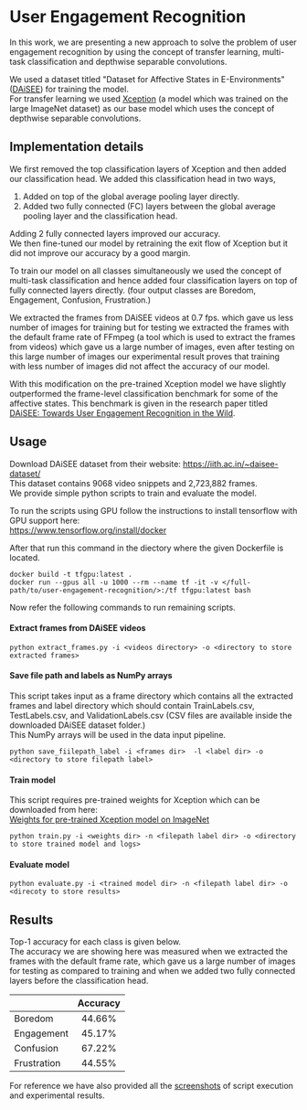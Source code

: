 # User Engagement Recognition  

In this work, we are presenting a new approach to solve the problem of user engagement recognition by using the concept of transfer learning, multi-task classification and depthwise separable convolutions.     

We used a dataset titled "Dataset for Affective States in E-Environments" ([DAiSEE](https://iith.ac.in/~daisee-dataset/)) for training the model.  
For transfer learning we used [Xception](https://arxiv.org/pdf/1610.02357.pdf) (a model which was trained on the large ImageNet dataset) as our base model which uses the concept of depthwise separable convolutions.

## Implementation details
We first removed the top classification layers of Xception and then added our classification head. We added this classification head in two ways, 
1. Added on top of the global average pooling layer directly.
2. Added two fully connected (FC) layers between the global average pooling layer and the classification head.   

Adding 2 fully connected layers improved our accuracy.  
We then fine-tuned our model by retraining the exit flow of Xception but it did not improve our accuracy by a good margin.  

To train our model on all classes simultaneously we used the concept of multi-task classification and hence added four classification layers on top of fully connected layers directly. (four output classes are Boredom, Engagement, Confusion, Frustration.)  

We extracted the frames from DAiSEE videos at 0.7 fps. which gave us less number of images for training but for testing we extracted the frames with the default frame rate of FFmpeg (a tool which is used to extract the frames from videos) which gave us a large number of images, even after testing on this large number of images our experimental result proves that training with less number of images did not affect the accuracy of our model.

With this modification on the pre-trained Xception model we have slightly outperformed the frame-level classification benchmark for some of the affective states. This benchmark is given in the research paper titled [DAiSEE: Towards User Engagement Recognition in the Wild](https://arxiv.org/pdf/1609.01885.pdf).

## Usage

Download DAiSEE dataset from their website: 
https://iith.ac.in/~daisee-dataset/  
This dataset contains 9068 video snippets and 2,723,882 frames.  
We provide simple python scripts to train and evaluate the model.  

To run the scripts using GPU follow the instructions to install tensorflow with GPU support here:  
https://www.tensorflow.org/install/docker  

After that run this command in the diectory where the given Dockerfile is located.
    
    docker build -t tfgpu:latest .
    docker run --gpus all -u 1000 --rm --name tf -it -v </full-path/to/user-engagement-recognition/>:/tf tfgpu:latest bash
    
Now refer the following commands to run remaining scripts.

#### Extract frames from DAiSEE videos
    
    python extract_frames.py -i <videos directory> -o <directory to store extracted frames>

#### Save file path and labels as NumPy arrays
This script takes input as a frame directory which contains all the extracted frames and label directory which should contain TrainLabels.csv, TestLabels.csv, and ValidationLabels.csv (CSV files are available inside the downloaded DAiSEE dataset folder.)   
This NumPy arrays will be used in the data input pipeline.
    
    python save_fiilepath_label -i <frames dir>  -l <label dir> -o <directory to store filepath label>

#### Train model  
This script requires pre-trained weights for Xception which can be downloaded from here:   
[Weights for pre-trained Xception model on ImageNet](https://storage.googleapis.com/tensorflow/keras-applications/xception/xception_weights_tf_dim_ordering_tf_kernels_notop.h5)  
    
    python train.py -i <weights dir> -n <filepath label dir> -o <directory to store trained model and logs>
    
#### Evaluate model  
    
    python evaluate.py -i <trained model dir> -n <filepath label dir> -o <direcoty to store results>
    
## Results
Top-1 accuracy for each class is given below.    
The accuracy we are showing here was measured when we extracted the frames with the default frame rate, which gave us a large number of images for testing as compared to training and when we added two fully connected layers before the classification head.  

|               | Accuracy  |
|---------------|:---------:|
| Boredom | 44.66% | 
| Engagement | 45.17% |
| Confusion | 67.22% |
| Frustration | 44.55% |

For reference we have also provided all the [screenshots](screenshots/) of script execution and experimental results.
